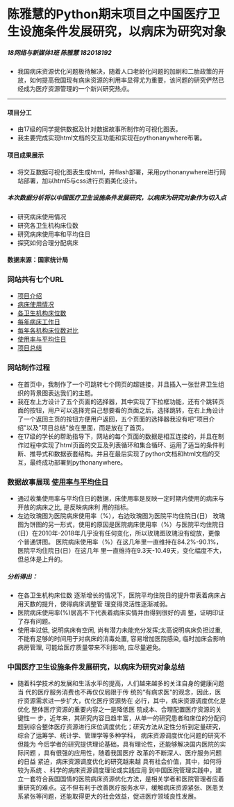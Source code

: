 # 陈雅慧的Python期末项目之中国医疗卫生设施条件发展研究，以病床为研究对象
##### 18网络与新媒体1班 陈雅慧 182018192
- 我国病床资源优化问题极待解决，随着人口老龄化问题的加剧和二胎政策的开放，如何提高我国现有病床资源的利用率显得尤为重要，该问题的研究俨然已经成为医疗资源管理的一个新兴研究热点。
**********************
#### 项目分工
- 由17级的同学提供数据及针对数据故事所制作的可视化图表。
- 我主要完成实现html文档的交互功能和实现在pythonanywhere布署。
#### 项目成果展示
- 将交互数据可视化图表生成html，并flash部署，采用pythonanywhere进行网站部署，加以html5与css进行页面美化设计。

##### 本次数据分析将以中国医疗卫生设施条件发展研究，以病床为研究对象作为切入点
 - 研究病床使用情况
 - 研究各卫生机构床位数
 - 研究病床使用率和平均住日
 - 探究如何合理分配病床
 #### 数据来源：国家统计局
 
 ### 网站共有七个URL
 - [项目介绍](http://chanyh.pythonanywhere.com/front)
 - [病床使用情况](http://chanyh.pythonanywhere.com/analysis_one)
 - [各卫生机构床位数](http://chanyh.pythonanywhere.com/analysis_two)
 - [每年病床工作日](http://chanyh.pythonanywhere.com/analysis_three)
 - [每年各机构床位数对比](http://chanyh.pythonanywhere.com/analysis_four)
 - [使用率与平均住日](http://chanyh.pythonanywhere.com/analysis_five)
 - [项目总结](http://chanyh.pythonanywhere.com/speech)
 
 ### 网站制作过程
 - 在首页中，我制作了一个可跳转七个网页的超链接，并且插入一张世界卫生组织的背景图表达我们的主题。
 - 我在左上方设计了五个页面的选择器，其中实现了下拉框功能，还有个跳转页面的按钮，用户可以选择完自己想要看的页面之后，选择跳转，在右上角设计了一个返回主页的按钮方便用户返回，五个页面的选择器我没有吧"项目介绍"以及"项目总结"放在里面，而是放在了首页。
 - 在17级的学长的帮助指导下，网站的每个页面的数据是相互连接的，并且在制作过程中实现了html页面的交互及列表循环和集合循环、运用了适当的条件判断、推导式和数据嵌套结构。并且在最后实现了python文档和html文档的交互，最终成功部署到pythonanywhere。
 
 ### 数据故事展现 [使用率与平均住日](http://chanyh.pythonanywhere.com/analysis_five)
 - 通过收集使用率与平均住日的数据，床使用率是反映一定时期内使用的病床与开放的病床之比, 是反映病床利 用的指标。
 - 左边玫瑰图为医院病床使用率（%），右边玫瑰图为医院平均住院日(日） 玫瑰图为饼图的另一形式，使用的原因是医院病床使用率（%）与医院平均住院日(日）在2010年-2018年几乎没有任何变化，所以玫瑰图玫瑰没有绽放，更像个普通饼图。 医院病床使用率（%）在这几年里一直维持在84.2%-90.1%，医院平均住院日(日）在这几年 里一直维持在9.3天-10.49天，变化幅度不大，但总体是上升的。
 ##### 分析得出：
 - 在各卫生机构床位数 逐渐增长的情况下，医院平均住院日的提升带表着病床占用天数的提升，使得病床调整管 理变得灵活性逐渐减弱。
 - 医院病床使用率(%)居高不下代表着病床实情并由得到很好的调 整，证明印证了存有问题。 
 - 使用率过低, 说明病床有空闲, 尚有潜力未能充分发挥;太高说明病床负担过重, 不能有足够的时间用于对病床的消毒处置, 容易增加医院感染, 临时加床会影响病房管理, 可能给医疗质量带来不利影响, 应尽量避免。
 
 
 ### 中国医疗卫生设施条件发展研究，以病床为研究对象总结
- 随着科学技术的发展和生活水平的提高，人们越来越多的关注自身的健康问题当 代的医疗服务消费也不再仅仅局限于传 统的“有病求医"的观念，因此，医疗资源需求进一步扩大，优化医疗资源势在 必行，其中，病床资源调度优化是优化 整体医疗资源的重要内容之一是降低医 院成本、合理配置医疗资源的关键性一 步，近年来，其研究内容日趋丰富，从单一的研究患者和床位的分配问题到综合整体医疗资源进行床位调度优化；研究方法从定性分析到定量研究，综合了运筹学、统计学、管理学等多种学科， 病床资源调度优化问题的研究不但能为 今后学者的研究提供理论基础，具有理论性，还能够解决国内医院的实际问题 ，具有很强的应用性，随着我国医疗 改革的不断深人、医疗服务问题的日益 紧迫，病床资源调度优化的研究越来越 具有社会价值，其中，如何将较为系统 、科学的病床资源调度理论或实践应用 到中国医院管理实践中，建立一套符合我国国情的医院病床资源优化方法，是相关学者和医院管理者应着重研究的难点。这不但有利于改善医疗服务水平，缓解病床资源紧张、医患关系紧张等问题，还能取得更大的社会效益，促进医疗领域良性发展。
 
